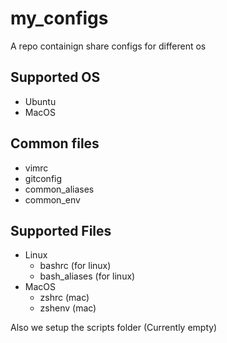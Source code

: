 # my_configs

A repo containign share configs for different os

## Supported OS

* Ubuntu
* MacOS

## Common files

* vimrc
* gitconfig
* common_aliases
* common_env

## Supported Files

* Linux
  * bashrc (for linux)
  * bash_aliases (for linux)
* MacOS
  * zshrc (mac)
  * zshenv (mac)

Also we setup the scripts folder (Currently empty)
